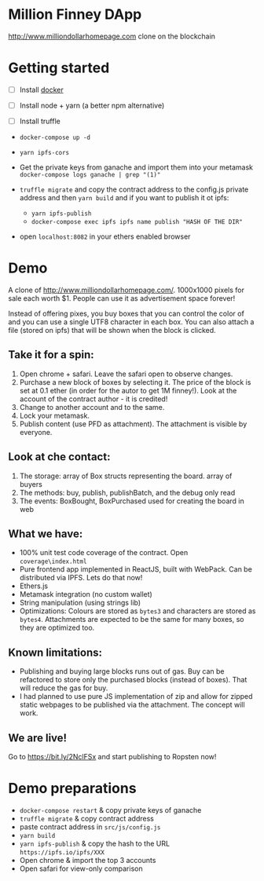 # Million Finney DApp
http://www.milliondollarhomepage.com clone on the blockchain

# Getting started
* [ ] Install [docker](https://www.docker.com/community-edition)
* [ ] Install node + yarn (a better npm alternative)
* [ ] Install truffle


* `docker-compose up -d`
* `yarn ipfs-cors`

* Get the private keys from ganache and import them into your metamask
    `docker-compose logs ganache | grep "(1)"`
* `truffle migrate` and copy the contract address to the config.js private address and then `yarn build` and if you want to publish it ot ipfs:
    - `yarn ipfs-publish`
    - `docker-compose exec ipfs ipfs name publish "HASH OF THE DIR"`
* open `localhost:8082` in your ethers enabled browser

# Demo

A clone of http://www.milliondollarhomepage.com/. 1000x1000 pixels for sale each worth $1. People can use it as advertisement space forever!

Instead of offering pixes, you buy boxes that you can control the color of and you can use a single UTF8 character in each box. You can also attach a file (stored on ipfs) that will be shown when the block is clicked.

## Take it for a spin:
1. Open chrome + safari. Leave the safari open to observe changes.
2. Purchase a new block of boxes by selecting it. The price of the block is set at 0.1 ether (in order for the autor to get 1M finney!). Look at the account of the contract author - it is credited!
3. Change to another account and to the same.
4. Lock your metamask.
5. Publish content (use PFD as attachment). The attachment is visible by everyone.

## Look at che contact:
1. The storage: array of Box structs representing the board. array of buyers
2. The methods: buy, publish, publishBatch, and the debug only read
3. The events: BoxBought, BoxPurchased used for creating the board in web

## What we have:
* 100% unit test code coverage of the contract. Open `coverage\index.html`
* Pure frontend app implemented in ReactJS, built with WebPack. Can be distributed via IPFS. Lets do that now!
* Ethers.js
* Metamask integration (no custom wallet)
* String manipulation (using strings lib)
* Optimizations: Colours are stored as `bytes3` and characters are stored as `bytes4`. Attachments are expected to be the same for many boxes, so they are optimized too.


## Known limitations:
* Publishing and buying large blocks runs out of gas. Buy can be refactored to store only the purchased blocks (instead of boxes). That will reduce the gas for buy.
* I had planned to use pure JS implementation of zip and allow for zipped static webpages to be published via the attachment. The concept will work.

## We are live!

Go to https://bit.ly/2NclFSx and start publishing to Ropsten now!

# Demo preparations
* `docker-compose restart` & copy private keys of ganache
* `truffle migrate` & copy contract address
* paste contract address in `src/js/config.js`
* `yarn build`
* `yarn ipfs-publish` & copy the hash to the URL `https://ipfs.io/ipfs/XXX`
* Open chrome & import the top 3 accounts
* Open safari for view-only comparison